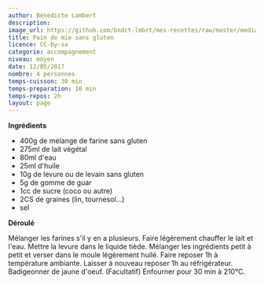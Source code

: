 ```yaml
---
author: Bénédicte Lambert
description: 
image_url: https://github.com/bndct-lmbrt/mes-recettes/raw/master/medias/pain-demi.jpg
title: Pain de mie sans gluten
licence: CC-by-sa
categorie: accompagnement
niveau: moyen
date: 12/05/2017
nombre: 4 personnes
temps-cuisson: 30 min
temps-preparation: 10 min
temps-repos: 2h
layout: page
---
```



**Ingrédients**  
 
* 400g de mélange de farine sans gluten
* 275ml de lait végétal
* 80ml d'eau
* 25ml d'huile
* 10g de levure ou de levain sans gluten
* 5g de gomme de guar
* 1cc de sucre (coco ou autre)
* 2CS de graines (lin, tournesol...)
* sel


**Déroulé**

Mélanger les farines s'il y en a plusieurs.
Faire légèrement chauffer le lait et l'eau. 
Mettre la levure dans le liquide tiède.
Mélanger les ingrédients petit à petit et verser dans le moule légèrement huilé.
Faire reposer 1h à température ambiante.
Laisser à nouveau reposer 1h au réfrigérateur.
Badigeonner de jaune d'oeuf. (Facultatif)
Enfourner pour 30 min à 210°C.
